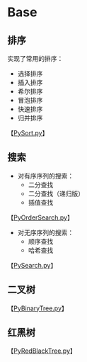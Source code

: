 # Base

## 排序

实现了常用的排序：

- 选择排序
- 插入排序
- 希尔排序
- 冒泡排序
- 快速排序
- 归并排序

【[PySort.py](https://github.com/FDUJiaG/PyWay/blob/master/Base/PySort.py)】

## 搜索

- 对有序序列的搜索：
  - 二分查找
  - 二分查找（递归版）
  - 插值查找

【[PyOrderSearch.py](https://github.com/FDUJiaG/PyWay/blob/master/Base/PyOrderSearch.py)】

- 对无序序列的搜索：
  -  顺序查找
  - 哈希查找

【[PySearch.py](https://github.com/FDUJiaG/PyWay/blob/master/Base/PySearch.py)】

## 二叉树

【[PyBinaryTree.py](https://github.com/FDUJiaG/PyWay/blob/master/Base/PyBinaryTree.py)】

## 红黑树

【[PyRedBlackTree.py](https://github.com/FDUJiaG/PyWay/blob/master/Base/PyRedBlackTree.py)】